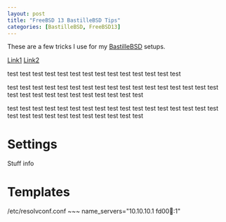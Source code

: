 ```yaml
---
layout: post
title: "FreeBSD 13 BastilleBSD Tips"
categories: [BastilleBSD, FreeBSD13]
---
```


These are a few tricks I use for my [BastilleBSD](https://bastillebsd.org/) setups.

[Link1](#settings)
[Link2](#templates)



test test test test test test test
test test test test test test test

test test test test test test test
test test test test test test test
test test test test test test test
test test test test test test test

test test test test test test test
test test test test test test test
test test test test test test test
test test test test test test test

# Settings

Stuff info

# Templates



/etc/resolvconf.conf ~~~
name_servers="10.10.10.1 fd00:1234::1"
~~~


